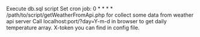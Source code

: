 Execute db.sql script
Set cron job:   0 * * * * /path/to/script/getWeatherFromApi.php   for collect some data from weather api server
Call localhost:port/?day=Y-m-d in browser to get daily temperature array.
X-token you can find in config file.
